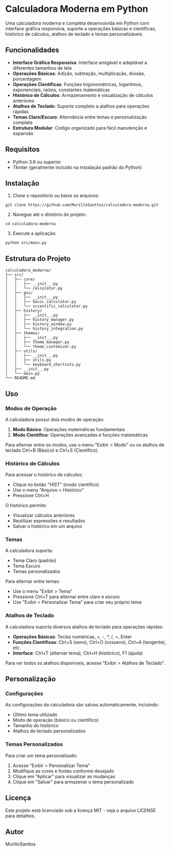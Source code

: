 # Calculadora Moderna em Python

Uma calculadora moderna e completa desenvolvida em Python com interface gráfica responsiva, suporte a operações básicas e científicas, histórico de cálculos, atalhos de teclado e temas personalizáveis.

## Funcionalidades

- **Interface Gráfica Responsiva**: Interface amigável e adaptável a diferentes tamanhos de tela
- **Operações Básicas**: Adição, subtração, multiplicação, divisão, porcentagem
- **Operações Científicas**: Funções trigonométricas, logaritmos, exponenciais, raízes, constantes matemáticas
- **Histórico de Cálculos**: Armazenamento e visualização de cálculos anteriores
- **Atalhos de Teclado**: Suporte completo a atalhos para operações rápidas
- **Temas Claro/Escuro**: Alternância entre temas e personalização completa
- **Estrutura Modular**: Código organizado para fácil manutenção e expansão

## Requisitos

- Python 3.6 ou superior
- Tkinter (geralmente incluído na instalação padrão do Python)

## Instalação

1. Clone o repositório ou baixe os arquivos:
```
git clone https://github.com/MurilloSanttos/calculadora-moderna.git
```

2. Navegue até o diretório do projeto:
```
cd calculadora-moderna
```

3. Execute a aplicação:
```
python src/main.py
```

## Estrutura do Projeto

```
calculadora_moderna/
├── src/
│   ├── core/
│   │   ├── __init__.py
│   │   └── calculator.py
│   ├── gui/
│   │   ├── __init__.py
│   │   ├── basic_calculator.py
│   │   └── scientific_calculator.py
│   ├── history/
│   │   ├── __init__.py
│   │   ├── history_manager.py
│   │   ├── history_window.py
│   │   └── history_integration.py
│   ├── themes/
│   │   ├── __init__.py
│   │   ├── theme_manager.py
│   │   └── theme_customizer.py
│   ├── utils/
│   │   ├── __init__.py
│   │   ├── utils.py
│   │   └── keyboard_shortcuts.py
│   ├── __init__.py
│   └── main.py
└── README.md
```

## Uso

### Modos de Operação

A calculadora possui dois modos de operação:

1. **Modo Básico**: Operações matemáticas fundamentais
2. **Modo Científico**: Operações avançadas e funções matemáticas

Para alternar entre os modos, use o menu "Exibir > Modo" ou os atalhos de teclado Ctrl+B (Básico) e Ctrl+S (Científico).

### Histórico de Cálculos

Para acessar o histórico de cálculos:
- Clique no botão "HIST" (modo científico)
- Use o menu "Arquivo > Histórico"
- Pressione Ctrl+H

O histórico permite:
- Visualizar cálculos anteriores
- Reutilizar expressões e resultados
- Salvar o histórico em um arquivo

### Temas

A calculadora suporta:
- Tema Claro (padrão)
- Tema Escuro
- Temas personalizados

Para alternar entre temas:
- Use o menu "Exibir > Tema"
- Pressione Ctrl+T para alternar entre claro e escuro
- Use "Exibir > Personalizar Tema" para criar seu próprio tema

### Atalhos de Teclado

A calculadora suporta diversos atalhos de teclado para operações rápidas:

- **Operações Básicas**: Teclas numéricas, +, -, *, /, =, Enter
- **Funções Científicas**: Ctrl+S (seno), Ctrl+O (cosseno), Ctrl+A (tangente), etc.
- **Interface**: Ctrl+T (alternar tema), Ctrl+H (histórico), F1 (ajuda)

Para ver todos os atalhos disponíveis, acesse "Exibir > Atalhos de Teclado".

## Personalização

### Configurações

As configurações da calculadora são salvas automaticamente, incluindo:
- Último tema utilizado
- Modo de operação (básico ou científico)
- Tamanho do histórico
- Atalhos de teclado personalizados

### Temas Personalizados

Para criar um tema personalizado:
1. Acesse "Exibir > Personalizar Tema"
2. Modifique as cores e fontes conforme desejado
3. Clique em "Aplicar" para visualizar as mudanças
4. Clique em "Salvar" para armazenar o tema personalizado

## Licença

Este projeto está licenciado sob a licença MIT - veja o arquivo LICENSE para detalhes.

## Autor

MurilloSanttos
